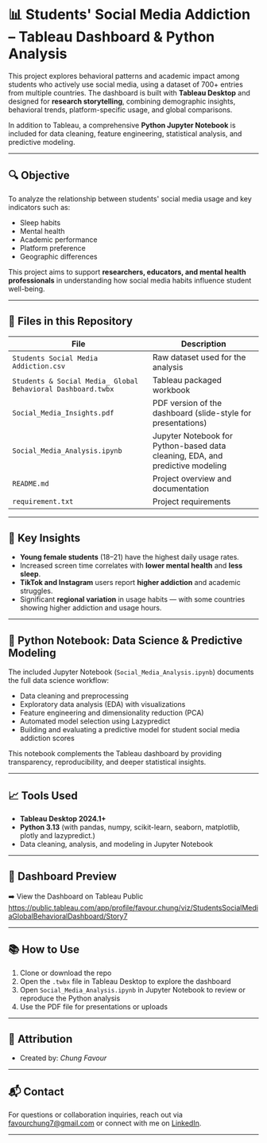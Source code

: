 # 📊 Students' Social Media Addiction – Tableau Dashboard & Python Analysis

This project explores behavioral patterns and academic impact among students who actively use social media, using a dataset of 700+ entries from multiple countries. The dashboard is built with **Tableau Desktop** and designed for **research storytelling**, combining demographic insights, behavioral trends, platform-specific usage, and global comparisons.

In addition to Tableau, a comprehensive **Python Jupyter Notebook** is included for data cleaning, feature engineering, statistical analysis, and predictive modeling.

---

## 🔍 Objective

To analyze the relationship between students' social media usage and key indicators such as:
- Sleep habits
- Mental health
- Academic performance
- Platform preference
- Geographic differences

This project aims to support **researchers, educators, and mental health professionals** in understanding how social media habits influence student well-being.

---

## 📁 Files in this Repository

| File | Description |
|------|-------------|
| `Students Social Media Addiction.csv` | Raw dataset used for the analysis |
| `Students & Social Media_ Global Behavioral Dashboard.twbx` | Tableau packaged workbook |
| `Social_Media_Insights.pdf` | PDF version of the dashboard (slide-style for presentations) |
| `Social_Media_Analysis.ipynb` | Jupyter Notebook for Python-based data cleaning, EDA, and predictive modeling |
| `README.md` | Project overview and documentation |
| `requirement.txt` | Project requirements |

---

## 🧠 Key Insights

- **Young female students** (18–21) have the highest daily usage rates.
- Increased screen time correlates with **lower mental health** and **less sleep**.
- **TikTok and Instagram** users report **higher addiction** and academic struggles.
- Significant **regional variation** in usage habits — with some countries showing higher addiction and usage hours.

---

## 🐍 Python Notebook: Data Science & Predictive Modeling

The included Jupyter Notebook (`Social_Media_Analysis.ipynb`) documents the full data science workflow:
- Data cleaning and preprocessing
- Exploratory data analysis (EDA) with visualizations
- Feature engineering and dimensionality reduction (PCA)
- Automated model selection using Lazypredict
- Building and evaluating a predictive model for student social media addiction scores

This notebook complements the Tableau dashboard by providing transparency, reproducibility, and deeper statistical insights.

---

## 📈 Tools Used

- **Tableau Desktop 2024.1+**
- **Python 3.13** (with pandas, numpy, scikit-learn, seaborn, matplotlib, plotly and lazypredict.)
- Data cleaning, analysis, and modeling in Jupyter Notebook

---

## 📌 Dashboard Preview

➡️ View the Dashboard on Tableau Public  
https://public.tableau.com/app/profile/favour.chung/viz/StudentsSocialMediaGlobalBehavioralDashboard/Story7

---

## 📚 How to Use

1. Clone or download the repo
2. Open the `.twbx` file in Tableau Desktop to explore the dashboard
3. Open `Social_Media_Analysis.ipynb` in Jupyter Notebook to review or reproduce the Python analysis
4. Use the PDF file for presentations or uploads

---

## 🧾 Attribution

- Created by: *Chung Favour*

---

## 📬 Contact

For questions or collaboration inquiries, reach out via [favourchung7@gmail.com](mailto:favourchung7@gmail.com) or connect with me on [LinkedIn](https://www.linkedin.com/in/favour-chung/).

---




